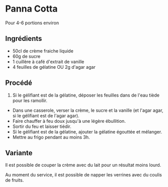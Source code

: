 # Panna Cotta

Pour 4-6 portions environ

## Ingrédients

* 50cl de crème fraiche liquide
* 60g de sucre
* 1 cuillère à café d'extrait de vanille
* 4 feuilles de gélatine OU 2g d'agar agar

## Procédé

1. Si le gélifiant est de la gélatine, déposer les feuilles dans de l'eau tiède pour les ramollir.
- Dans une casserole, verser la crème, le sucre et la vanille (et l'agar agar, si le gélifiant est de l'agar agar).
- Faire chauffer à feu doux jusqu'à une légère ébullition.
- Sortir du feu et laisser tiédir.
- Si le gélifiant est de la gélatine, ajouter la gélatine égouttée et mélanger.
- Mettre au frigo pendant au moins 3h.


## Variante

Il est possible de couper la crème avec du lait pour un résultat moins lourd.

Au moment du service, il est possible de napper les verrines avec du coulis de fruits.
